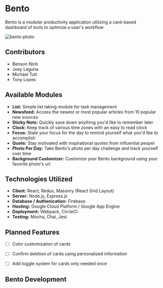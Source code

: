 # Bento

Bento is a modular productivity application utilizing a card-based dashboard of tools to optimize a user's workflow

![bento photo](https://firebasestorage.googleapis.com/v0/b/dashboardapp-3d3c7.appspot.com/o/splashPage%2Fallmods.png?alt=media&token=c244421c-6bef-443c-9b65-4d66321fe85e)

## Contributors
- Benson Ninh
- Joey Laguna
- Michael Tutt
- Tony Lopes

## Available Modules
- **List:** Simple list taking module for task management
- **Newsfeed:** Access the newest or most popular articles from 10 popular new sources
- **Sticky Note:** Quickly save down anything you'd like to remember later
- **Clock:** Keep track of various time zones with an easy to read clock
- **Focus:** State your focus for the day to remind yourself what you'd like to accomplish
- **Quote:** Stay motivated with inspirational quotes from influential peopel
- **Photo Per Day:** Take Bento's photo per day challenge and track yourself over time
- **Background Customizer:** Customize your Bento background using your favorite photo's url

## Technologies Utilized
- **Client:** React, Redux, Masonry (React Grid Layout)
- **Server:** Node.js, Express.js
- **Database / Authenication:** Firebase
- **Hosting:** Google Cloud Platform / Google App Engine
- **Deployment:** Webpack, CircleCI
- **Testing:** Mocha, Chai, Jest

## Planned Features
- [ ] Color customization of cards
- [ ] Confirm deletion of cards using personalized information
- [ ] Add toggle system for cards only needed once


## Bento Development
